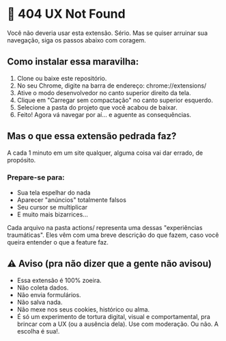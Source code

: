 # 🚫 404 UX Not Found
Você não deveria usar esta extensão. Sério. Mas se quiser arruinar sua navegação, siga os passos abaixo com coragem.

## Como instalar essa maravilha:
1. Clone ou baixe este repositório.
2. No seu Chrome, digite na barra de endereço: chrome://extensions/
3. Ative o modo desenvolvedor no canto superior direito da tela.
4. Clique em "Carregar sem compactação" no canto superior esquerdo.
5. Selecione a pasta do projeto que você acabou de baixar.
6. Feito! Agora vá navegar por aí... e aguente as consequências.

## Mas o que essa extensão pedrada faz?
A cada 1 minuto em um site qualquer, alguma coisa vai dar errado, de propósito.

### Prepare-se para:
* Sua tela espelhar do nada
* Aparecer "anúncios" totalmente falsos
* Seu cursor se multiplicar
* E muito mais bizarrices...

Cada arquivo na pasta actions/ representa uma dessas "experiências traumáticas". Eles vêm com uma breve descrição do que fazem, caso você queira entender o que a feature faz.

## ⚠️ Aviso (pra não dizer que a gente não avisou)
* Essa extensão é 100% zoeira.
* Não coleta dados.
* Não envia formulários.
* Não salva nada.
* Não mexe nos seus cookies, histórico ou alma.
* É só um experimento de tortura digital, visual e comportamental, pra brincar com a UX (ou a ausência dela). Use com moderação. Ou não. A escolha é sua!.
